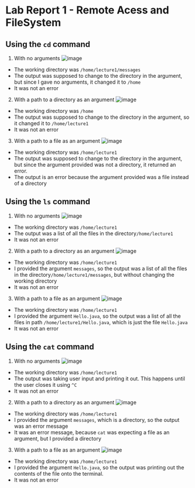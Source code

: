 # Lab Report 1  - Remote Acess and FileSystem

## Using the `cd` command

1. With no arguments
![image](https://github.com/davidluzfontes/cse15l-lab-reports/assets/149021334/0c4a86ab-642b-4323-8377-326e9b31a9f9)
- The working directory was `/home/lecture1/messages`
- The output was supposed to change to the directory in the argument, but since I gave no arguments, it changed it to `/home`
- It was not an error


2. With a path to a directory as an argument
![image](https://github.com/davidluzfontes/cse15l-lab-reports/assets/149021334/da5498f9-b998-48d5-b2e9-3104dd0e41a8)
- The working directory was `/home`
- The output was supposed to change to the directory in the argument, so it changed it to `/home/lecture1`
- It was not an error


3. With a path to a file as an argument
![image](https://github.com/davidluzfontes/cse15l-lab-reports/assets/149021334/0573cd80-f159-4bce-a391-f6e201ba48f9)
- The working directory was `/home/lecture1`
- The output was supposed to change to the directory in the argument, but since the argument provided was not a directory, it returned an error.
- The output is an error because the argument provided was a file instead of a directory



## Using the `ls` command 

1. With no arguments
![image](https://github.com/davidluzfontes/cse15l-lab-reports/assets/149021334/695551f0-a840-4883-950a-107c3a2c847f)
- The working directory was `/home/lecture1`
- The output was a list of all the files in the directory`/home/lecture1`
- It was not an error


2. With a path to a directory as an argument
![image](https://github.com/davidluzfontes/cse15l-lab-reports/assets/149021334/ba0f61e5-5a40-45f0-9a59-c7c38b0c561a)
- The working directory was `/home/lecture1`
- I provided the argument `messages`, so the output was a list of all the files in the directory`/home/lecture1/messages`, but without changing the working directory
- It was not an error


3. With a path to a file as an argument
![image](https://github.com/davidluzfontes/cse15l-lab-reports/assets/149021334/ade99e5e-650c-4553-b50a-c15229402fc9)
- The working directory was `/home/lecture1`
- I provided the argument `Hello.java`, so the output was a list of all the files in path `/home/lecture1/Hello.java`, which is just the file `Hello.java`
- It was not an error


## Using the `cat` command 

1. With no arguments
![image](https://github.com/davidluzfontes/cse15l-lab-reports/assets/149021334/76d5251f-530d-4361-bda1-8a3807666579)
- The working directory was `/home/lecture1`
- The output was taking user input and printing it out. This happens until the user closes it using `^C`
- It was not an error


2. With a path to a directory as an argument
![image](https://github.com/davidluzfontes/cse15l-lab-reports/assets/149021334/af015823-4be9-4fe2-b8df-141210c85347)
- The working directory was `/home/lecture1`
- I provided the argument `messages`, which is a directory, so the output was an error message
- It was an error message, because `cat` was expecting a file as an argument, but I provided a directory


3. With a path to a file as an argument
![image](https://github.com/davidluzfontes/cse15l-lab-reports/assets/149021334/ea6df5e9-3663-46f9-b32d-1b479940415a)
- The working directory was `/home/lecture1`
- I provided the argument `Hello.java`, so the output was printing out the contents of the file onto the terminal.
- It was not an error
